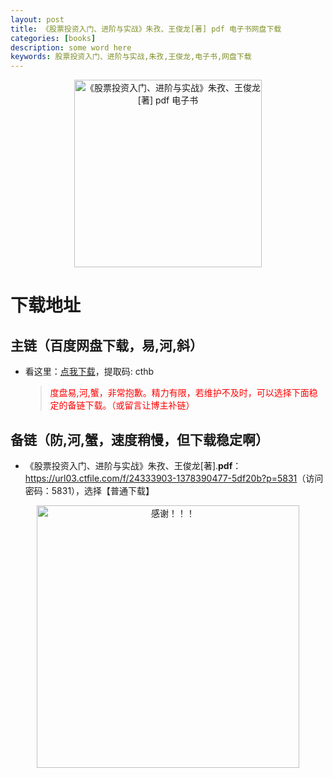 ```yaml
---
layout: post
title: 《股票投资入门、进阶与实战》朱孜、王俊龙[著] pdf 电子书网盘下载
categories: [books]
description: some word here
keywords: 股票投资入门、进阶与实战,朱孜,王俊龙,电子书,网盘下载
---
```


<div align="center"><img src="https://qweree.cn/wp-content/uploads/2024/10/gptzrmjjysz-tuya.jpg" alt=" 《股票投资入门、进阶与实战》朱孜、王俊龙[著] pdf 电子书" width="300px" height="auto"></div>

# 下载地址

## 主链（百度网盘下载，易,河,斜）

- 看这里：[点我下载](https://pan.baidu.com/s/1iMXUbSbtZQZjDcqDmnWUyw?pwd=cthb)，提取码: cthb

  > <p style="color:red" >度盘易,河,蟹，非常抱歉。精力有限，若维护不及时，可以选择下面稳定的备链下载。（或留言让博主补链）</p>

## 备链（防,河,蟹，速度稍慢，但下载稳定啊）

- 《股票投资入门、进阶与实战》朱孜、王俊龙[著].**pdf**：<https://url03.ctfile.com/f/24333903-1378390477-5df20b?p=5831>（访问密码：5831），选择【普通下载】

<div align="center"><img src="https://pic.imgdb.cn/item/661246bf68eb935713c7f81c.gif" alt="感谢！！！" width="420px" height="auto"/></div>

